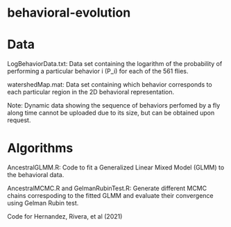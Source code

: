 # behavioral-evolution

# Data 
LogBehaviorData.txt: Data set containing the logarithm of the probability of performing a particular behavior i (P_i) for each of the 561 flies.

watershedMap.mat: Data set containing which behavior corresponds to each particular region in the 2D behavioral representation.

Note: Dynamic data showing the sequence of behaviors perfomed by a fly along time cannot be uploaded due to its size, but can be obtained upon request.

# Algorithms

AncestralGLMM.R: Code to fit a Generalized Linear Mixed Model (GLMM) to the behavioral data. 

AncestralMCMC.R and GelmanRubinTest.R: Generate different MCMC chains correspoding to the fitted GLMM and evaluate their convergence using Gelman Rubin test.



Code for Hernandez, Rivera, et al (2021)
